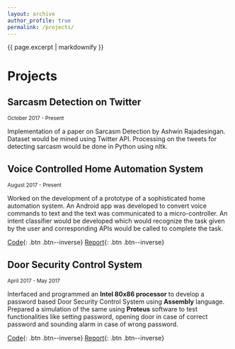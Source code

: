 ```yaml
---
layout: archive
author_profile: true
permalink: /projects/
---
```


{{ page.excerpt | markdownify }}
# Projects

## Sarcasm Detection on Twitter
<small>October 2017 - Present</small>  

Implementation of a paper on Sarcasm Detection by Ashwin Rajadesingan. 
Dataset would be mined using Twitter API. 
Processing on the tweets for detecting sarcasm would be done in Python using nltk.

## Voice Controlled Home Automation System
<small>August 2017 - Present</small>  

Worked on the development of a prototype of a sophisticated home automation system. 
An Android app was developed to convert voice commands to text and the text was communicated to a micro-controller.
An intent classifier would be developed which would recognize the task given by the user and corresponding APIs would be called to complete the task.

[Code](){: .btn .btn--inverse} [Report](){: .btn .btn--inverse}

## Door Security Control System
<small>April 2017 - May 2017</small>

Interfaced and programmed an **Intel 80x86 processor** to develop a password based Door Security Control System using **Assembly** language.
Prepared a simulation of the same using **Proteus** software to test functionalities like setting password, opening door in case of correct password
and sounding alarm in case of wrong password.

[Code](){: .btn .btn--inverse} [Report](){: .btn .btn--inverse}


